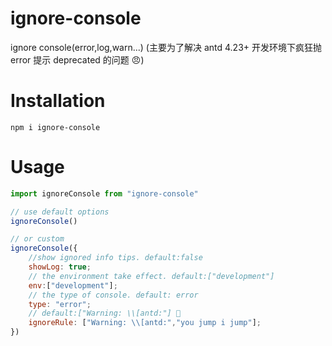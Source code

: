# ignore-console

ignore console(error,log,warn...)
(主要为了解决 antd 4.23+ 开发环境下疯狂抛 error 提示 deprecated 的问题 😠)

# Installation

```shell
npm i ignore-console
```

# Usage

```javascript
import ignoreConsole from "ignore-console"

// use default options
ignoreConsole()

// or custom
ignoreConsole({
    //show ignored info tips. default:false
    showLog: true;
    // the environment take effect. default:["development"]
    env:["development"];
    // the type of console. default: error
    type: "error";
    // default:["Warning: \\[antd:"] 🙂
    ignoreRule: ["Warning: \\[antd:","you jump i jump"];
})

```
